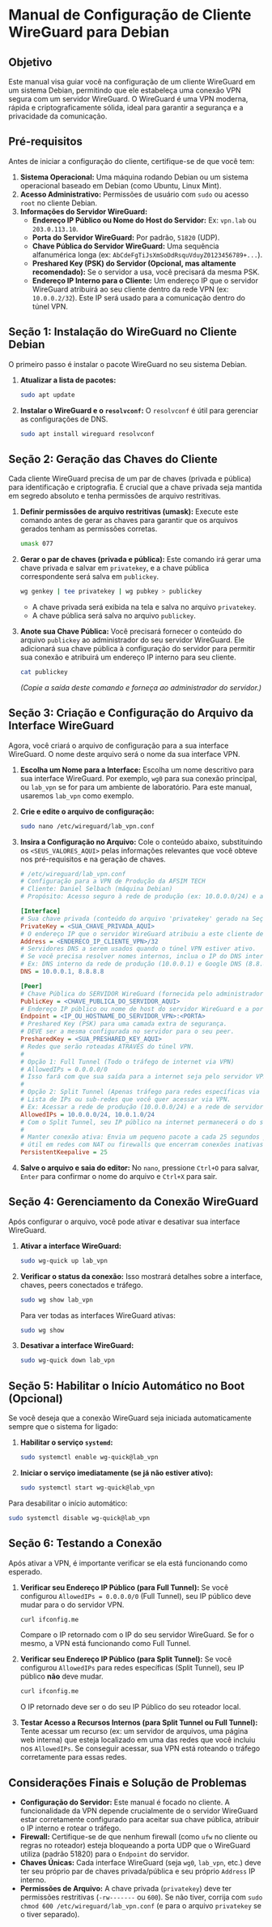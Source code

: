 # Manual de Configuração de Cliente WireGuard para Debian

## Objetivo

Este manual visa guiar você na configuração de um cliente WireGuard em um sistema Debian, permitindo que ele estabeleça uma conexão VPN segura com um servidor WireGuard. O WireGuard é uma VPN moderna, rápida e criptograficamente sólida, ideal para garantir a segurança e a privacidade da comunicação.

## Pré-requisitos

Antes de iniciar a configuração do cliente, certifique-se de que você tem:

1.  **Sistema Operacional:** Uma máquina rodando Debian ou um sistema operacional baseado em Debian (como Ubuntu, Linux Mint).
2.  **Acesso Administrativo:** Permissões de usuário com `sudo` ou acesso `root` no cliente Debian.
3.  **Informações do Servidor WireGuard:**
    *   **Endereço IP Público ou Nome do Host do Servidor:** Ex: `vpn.lab` ou `203.0.113.10`.
    *   **Porta do Servidor WireGuard:** Por padrão, `51820` (UDP).
    *   **Chave Pública do Servidor WireGuard:** Uma sequência alfanumérica longa (ex: `AbCdeFgTiJsXmSoDdRsquVduyZ0123456789+...`).
    *   **Preshared Key (PSK) do Servidor (Opcional, mas altamente recomendado):** Se o servidor a usa, você precisará da mesma PSK.
    *   **Endereço IP Interno para o Cliente:** Um endereço IP que o servidor WireGuard atribuirá ao seu cliente dentro da rede VPN (ex: `10.0.0.2/32`). Este IP será usado para a comunicação dentro do túnel VPN.

## Seção 1: Instalação do WireGuard no Cliente Debian

O primeiro passo é instalar o pacote WireGuard no seu sistema Debian.

1.  **Atualizar a lista de pacotes:**

    ```bash
    sudo apt update
    ```

2.  **Instalar o WireGuard e o `resolvconf`:**
    O `resolvconf` é útil para gerenciar as configurações de DNS.

    ```bash
    sudo apt install wireguard resolvconf
    ```

## Seção 2: Geração das Chaves do Cliente

Cada cliente WireGuard precisa de um par de chaves (privada e pública) para identificação e criptografia. É crucial que a chave privada seja mantida em segredo absoluto e tenha permissões de arquivo restritivas.

1.  **Definir permissões de arquivo restritivas (umask):**
    Execute este comando antes de gerar as chaves para garantir que os arquivos gerados tenham as permissões corretas.

    ```bash
    umask 077
    ```

2.  **Gerar o par de chaves (privada e pública):**
    Este comando irá gerar uma chave privada e salvar em `privatekey`, e a chave pública correspondente será salva em `publickey`.

    ```bash
    wg genkey | tee privatekey | wg pubkey > publickey
    ```
    *   A chave privada será exibida na tela e salva no arquivo `privatekey`.
    *   A chave pública será salva no arquivo `publickey`.

3.  **Anote sua Chave Pública:**
    Você precisará fornecer o conteúdo do arquivo `publickey` ao administrador do seu servidor WireGuard. Ele adicionará sua chave pública à configuração do servidor para permitir sua conexão e atribuirá um endereço IP interno para seu cliente.

    ```bash
    cat publickey
    ```
    *(Copie a saída deste comando e forneça ao administrador do servidor.)*

## Seção 3: Criação e Configuração do Arquivo da Interface WireGuard

Agora, você criará o arquivo de configuração para a sua interface WireGuard. O nome deste arquivo será o nome da sua interface VPN.

1.  **Escolha um Nome para a Interface:**
    Escolha um nome descritivo para sua interface WireGuard. Por exemplo, `wg0` para sua conexão principal, ou `lab_vpn` se for para um ambiente de laboratório. Para este manual, usaremos `lab_vpn` como exemplo.

2.  **Crie e edite o arquivo de configuração:**

    ```bash
    sudo nano /etc/wireguard/lab_vpn.conf
    ```

3.  **Insira a Configuração no Arquivo:**
    Cole o conteúdo abaixo, substituindo os `<SEUS_VALORES_AQUI>` pelas informações relevantes que você obteve nos pré-requisitos e na geração de chaves.

    ```ini
    # /etc/wireguard/lab_vpn.conf
    # Configuração para a VPN de Produção da AFSIM TECH
    # Cliente: Daniel Selbach (máquina Debian)
    # Propósito: Acesso seguro à rede de produção (ex: 10.0.0.0/24) e ao servidor de arquivos (ex: 10.0.1.0/24)

    [Interface]
    # Sua chave privada (conteúdo do arquivo 'privatekey' gerado na Seção 2)
    PrivateKey = <SUA_CHAVE_PRIVADA_AQUI>
    # O endereço IP que o servidor WireGuard atribuiu a este cliente dentro da rede VPN (ex: 10.0.0.2/32)
    Address = <ENDERECO_IP_CLIENTE_VPN>/32
    # Servidores DNS a serem usados quando o túnel VPN estiver ativo.
    # Se você precisa resolver nomes internos, inclua o IP do DNS interno aqui.
    # Ex: DNS interno da rede de produção (10.0.0.1) e Google DNS (8.8.8.8) para internet.
    DNS = 10.0.0.1, 8.8.8.8

    [Peer]
    # Chave Pública do SERVIDOR WireGuard (fornecida pelo administrador do servidor)
    PublicKey = <CHAVE_PUBLICA_DO_SERVIDOR_AQUI>
    # Endereço IP público ou nome de host do servidor WireGuard e a porta (ex: vpn.afsimtech.com:51820)
    Endpoint = <IP_OU_HOSTNAME_DO_SERVIDOR_VPN>:<PORTA>
    # Preshared Key (PSK) para uma camada extra de segurança.
    # DEVE ser a mesma configurada no servidor para o seu peer.
    PresharedKey = <SUA_PRESHARED_KEY_AQUI>
    # Redes que serão roteadas ATRAVÉS do túnel VPN.
    #
    # Opção 1: Full Tunnel (Todo o tráfego de internet via VPN)
    # AllowedIPs = 0.0.0.0/0
    # Isso fará com que sua saída para a internet seja pelo servidor VPN.
    #
    # Opção 2: Split Tunnel (Apenas tráfego para redes específicas via VPN, internet via roteador local)
    # Lista de IPs ou sub-redes que você quer acessar via VPN.
    # Ex: Acessar a rede de produção (10.0.0.0/24) e a rede de servidores (10.0.1.0/24)
    AllowedIPs = 10.0.0.0/24, 10.0.1.0/24
    # Com o Split Tunnel, seu IP público na internet permanecerá o do seu roteador local.
    #
    # Manter conexão ativa: Envia um pequeno pacote a cada 25 segundos para manter o túnel ativo,
    # útil em redes com NAT ou firewalls que encerram conexões inativas.
    PersistentKeepalive = 25
    ```

4.  **Salve o arquivo e saia do editor:**
    No `nano`, pressione `Ctrl+O` para salvar, `Enter` para confirmar o nome do arquivo e `Ctrl+X` para sair.

## Seção 4: Gerenciamento da Conexão WireGuard

Após configurar o arquivo, você pode ativar e desativar sua interface WireGuard.

1.  **Ativar a interface WireGuard:**

    ```bash
    sudo wg-quick up lab_vpn
    ```

2.  **Verificar o status da conexão:**
    Isso mostrará detalhes sobre a interface, chaves, peers conectados e tráfego.

    ```bash
    sudo wg show lab_vpn
    ```
    Para ver todas as interfaces WireGuard ativas:
    ```bash
    sudo wg show
    ```

3.  **Desativar a interface WireGuard:**

    ```bash
    sudo wg-quick down lab_vpn
    ```

## Seção 5: Habilitar o Início Automático no Boot (Opcional)

Se você deseja que a conexão WireGuard seja iniciada automaticamente sempre que o sistema for ligado:

1.  **Habilitar o serviço `systemd`:**

    ```bash
    sudo systemctl enable wg-quick@lab_vpn
    ```

2.  **Iniciar o serviço imediatamente (se já não estiver ativo):**

    ```bash
    sudo systemctl start wg-quick@lab_vpn
    ```

Para desabilitar o início automático:

```bash
sudo systemctl disable wg-quick@lab_vpn
```

## Seção 6: Testando a Conexão

Após ativar a VPN, é importante verificar se ela está funcionando como esperado.

1.  **Verificar seu Endereço IP Público (para Full Tunnel):**
    Se você configurou `AllowedIPs = 0.0.0.0/0` (Full Tunnel), seu IP público deve mudar para o do servidor VPN.

    ```bash
    curl ifconfig.me
    ```
    Compare o IP retornado com o IP do seu servidor WireGuard. Se for o mesmo, a VPN está funcionando como Full Tunnel.

2.  **Verificar seu Endereço IP Público (para Split Tunnel):**
    Se você configurou `AllowedIPs` para redes específicas (Split Tunnel), seu IP público **não** deve mudar.

    ```bash
    curl ifconfig.me
    ```
    O IP retornado deve ser o do seu IP Público do seu roteador local.

3.  **Testar Acesso a Recursos Internos (para Split Tunnel ou Full Tunnel):**
    Tente acessar um recurso (ex: um servidor de arquivos, uma página web interna) que esteja localizado em uma das redes que você incluiu nos `AllowedIPs`. Se conseguir acessar, sua VPN está roteando o tráfego corretamente para essas redes.

## Considerações Finais e Solução de Problemas

*   **Configuração do Servidor:** Este manual é focado no cliente. A funcionalidade da VPN depende crucialmente de o servidor WireGuard estar corretamente configurado para aceitar sua chave pública, atribuir o IP interno e rotear o tráfego.
*   **Firewall:** Certifique-se de que nenhum firewall (como `ufw` no cliente ou regras no roteador) esteja bloqueando a porta UDP que o WireGuard utiliza (padrão 51820) para o `Endpoint` do servidor.
*   **Chaves Únicas:** Cada interface WireGuard (seja `wg0`, `lab_vpn`, etc.) deve ter seu próprio par de chaves privada/pública e seu próprio `Address` IP interno.
*   **Permissões de Arquivo:** A chave privada (`privatekey`) deve ter permissões restritivas (`-rw-------` ou `600`). Se não tiver, corrija com `sudo chmod 600 /etc/wireguard/lab_vpn.conf` (e para o arquivo `privatekey` se o tiver separado).
